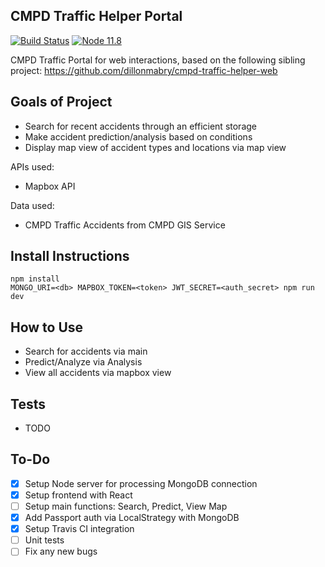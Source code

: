 ## CMPD Traffic Helper Portal
[![Build Status](https://travis-ci.org/dillonmabry/cmpd-traffic-helper-web.svg?branch=master)](https://travis-ci.org/dillonmabry/cmpd-traffic-helper)
[![Node 11.8](https://img.shields.io/badge/node-11.8-blue.svg)](https://nodejs.org/en/)

CMPD Traffic Portal for web interactions, based on the following sibling project: https://github.com/dillonmabry/cmpd-traffic-helper-web

## Goals of Project
- Search for recent accidents through an efficient storage
- Make accident prediction/analysis based on conditions
- Display map view of accident types and locations via map view

APIs used:
- Mapbox API

Data used:
- CMPD Traffic Accidents from CMPD GIS Service

## Install Instructions
```
npm install
MONGO_URI=<db> MAPBOX_TOKEN=<token> JWT_SECRET=<auth_secret> npm run dev
```

## How to Use
- Search for accidents via main
- Predict/Analyze via Analysis
- View all accidents via mapbox view

## Tests
- TODO

## To-Do
- [X] Setup Node server for processing MongoDB connection
- [X] Setup frontend with React
- [ ] Setup main functions: Search, Predict, View Map
- [X] Add Passport auth via LocalStrategy with MongoDB
- [X] Setup Travis CI integration
- [ ] Unit tests
- [ ] Fix any new bugs